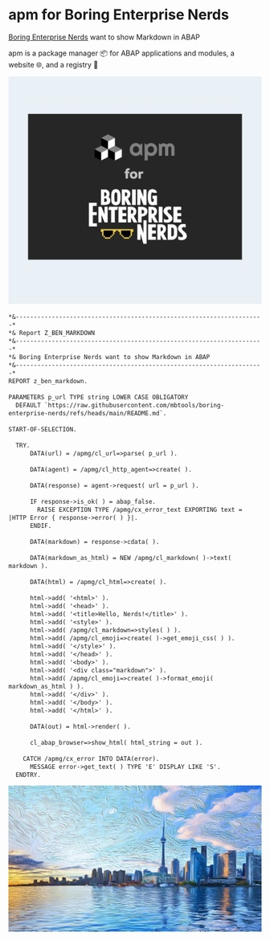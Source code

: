 # apm for Boring Enterprise Nerds

[Boring Enterprise Nerds](https://boringenterprisenerds.com) want to show Markdown in ABAP

apm is a package manager 📦 for ABAP applications and modules, a website 🌐, and a registry 📑

![ben](https://raw.githubusercontent.com/mbtools/boring-enterprise-nerds/main/ben_system_banner.jpg)

```abap
*&---------------------------------------------------------------------*
*& Report Z_BEN_MARKDOWN
*&---------------------------------------------------------------------*
*& Boring Enterprise Nerds want to show Markdown in ABAP
*&---------------------------------------------------------------------*
REPORT z_ben_markdown.

PARAMETERS p_url TYPE string LOWER CASE OBLIGATORY
  DEFAULT `https://raw.githubusercontent.com/mbtools/boring-enterprise-nerds/refs/heads/main/README.md`.

START-OF-SELECTION.

  TRY.
      DATA(url) = /apmg/cl_url=>parse( p_url ).

      DATA(agent) = /apmg/cl_http_agent=>create( ).

      DATA(response) = agent->request( url = p_url ).

      IF response->is_ok( ) = abap_false.
        RAISE EXCEPTION TYPE /apmg/cx_error_text EXPORTING text = |HTTP Error { response->error( ) }|.
      ENDIF.

      DATA(markdown) = response->cdata( ).

      DATA(markdown_as_html) = NEW /apmg/cl_markdown( )->text( markdown ).

      DATA(html) = /apmg/cl_html=>create( ).

      html->add( '<html>' ).
      html->add( '<head>' ).
      html->add( '<title>Hello, Nerds!</title>' ).
      html->add( '<style>' ).
      html->add( /apmg/cl_markdown=>styles( ) ).
      html->add( /apmg/cl_emoji=>create( )->get_emoji_css( ) ).
      html->add( '</style>' ).
      html->add( '</head>' ).
      html->add( '<body>' ).
      html->add( '<div class="markdown">' ).
      html->add( /apmg/cl_emoji=>create( )->format_emoji( markdown_as_html ) ).
      html->add( '</div>' ).
      html->add( '</body>' ).
      html->add( '</html>' ).

      DATA(out) = html->render( ).

      cl_abap_browser=>show_html( html_string = out ).

    CATCH /apmg/cx_error INTO DATA(error).
      MESSAGE error->get_text( ) TYPE 'E' DISPLAY LIKE 'S'.
  ENDTRY.
```

![toronto](https://raw.githubusercontent.com/mbtools/boring-enterprise-nerds/main/Toronto_Background.jpg)
